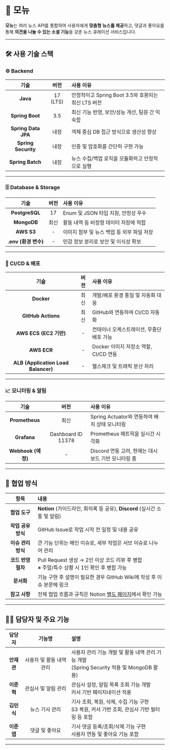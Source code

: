 # 📰 모뉴

**모뉴**는 여러 뉴스 API를 통합하여 사용자에게 **맞춤형 뉴스를 제공**하고, 댓글과 좋아요를 통해 **의견을 나눌 수 있는 소셜 기능**을 갖춘 뉴스 큐레이션 서비스입니다.

---

## 🛠️ 사용 기술 스택

### ⚙️ Backend

| 기술 | 버전 | 사용 이유 |
|:---:|:---:|:---|
| **Java** | 17 (LTS) | 안정적이고 Spring Boot 3.5와 호환되는 최신 LTS 버전 |
| **Spring Boot** | 3.5 | 최신 기능 반영, 보안/성능 개선, 팀원 간 익숙함 |
| **Spring Data JPA** | 내장 | 객체 중심 DB 접근 방식으로 생산성 향상 |
| **Spring Security** | 내장 | 인증 및 암호화를 간단히 구현 가능 |
| **Spring Batch** | 내장 | 뉴스 수집/백업 로직을 모듈화하고 안정적으로 실행 |

---

### 🗄️ Database & Storage

| 기술 | 버전 | 사용 이유 |
|:---:|:---:|:---|
| **PostgreSQL** | 17 | Enum 및 JSON 타입 지원, 안정성 우수 |
| **MongoDB** | 최신 | 활동 내역 등 비정형 데이터 저장에 적합 |
| **AWS S3** | - | 이미지 첨부 및 뉴스 백업 등 외부 파일 저장 |
| **.env (환경 변수)** | - | 민감 정보 분리로 보안 및 이식성 확보 |

---

### 🚀 CI/CD & 배포

| 기술 | 버전 | 사용 이유 |
|:---:|:---:|:---|
| **Docker** | 최신 | 개발/배포 환경 통일 및 자동화 대응 |
| **GitHub Actions** | 최신 | GitHub와 연동하여 CI/CD 자동화 |
| **AWS ECS (EC2 기반)** | - | 컨테이너 오케스트레이션, 무중단 배포 가능 |
| **AWS ECR** | - | Docker 이미지 저장소 역할, CI/CD 연동 |
| **ALB (Application Load Balancer)** | - | 헬스체크 및 트래픽 분산 처리 |

---

### 📈 모니터링 & 알림

| 기술 | 버전 | 사용 이유 |
|:---:|:---:|:---|
| **Prometheus** | 최신 | Spring Actuator와 연동하여 배치 상태 모니터링 |
| **Grafana** | Dashboard ID 11378 | Prometheus 메트릭을 실시간 시각화 |
| **Webhook (예정)** | - | Discord 연동 고려, 현재는 대시보드 기반 모니터링 중 |

---

## 🤝 협업 방식

| 항목 | 내용 |
|:---:|:---|
| **협업 도구** | **Notion** (가이드라인, 회의록 등 공유), **Discord** (실시간 소통 및 알림) |
| **작업 공유 방식** | GitHub Issue로 작업 시작 전 일정 및 내용 공유 |
| **이슈 관리 방식** | 큰 기능 단위는 메인 이슈로, 세부 작업은 서브 이슈로 나누어 관리 |
| **코드 반영 절차** | Pull Request 생성 → 2인 이상 코드 리뷰 후 병합<br>※ 주말/특수 상황 시 1인 확인 후 병합 가능 |
| **문서화** | 기능 구현 후 설명이 필요한 경우 GitHub Wiki에 작성 후 이슈 본문에 링크 |
| **참고 사항** | 전체 협업 흐름과 규칙은 Notion [별도 페이지](https://www.notion.so/201a1f92255a808a8f3bd33de312c52f?pvs=21)에서 확인 가능 |

---

## 👨‍💻 담당자 및 주요 기능

| 담당자 | 기능명 | 설명 |
|:---:|:---:|:---|
| **안재관** | 사용자 및 활동 내역 관리 | 사용자 관리 기능 개발 및 활동 내역 관리 기능 개발<br>(Spring Security 적용 및 MongoDB 활용) |
| **이준혁** | 관심사 및 알림 관리 | 관심사 설정, 알림 목록 조회 기능 개발<br>커서 기반 페이지네이션 적용 |
| **김민식** | 뉴스 기사 관리 | 기사 조회, 복원, 삭제, 수집 기능 구현<br>S3 복원, 커서 기반 조회, 관심사 기반 필터링 등 포함 |
| **이준엽** | 댓글 및 좋아요 | 기사 댓글 등록/조회/삭제 기능 구현<br>사용자 연동 및 좋아요 기능 포함 |

---

